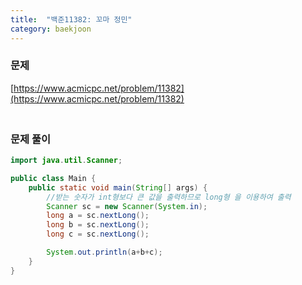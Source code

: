 ```yaml
---
title:  "백준11382: 꼬마 정민"
category: baekjoon
---
```




### 문제

[https://www.acmicpc.net/problem/11382](https://www.acmicpc.net/problem/11382)



### <br>문제 풀이

```java
import java.util.Scanner;

public class Main {
    public static void main(String[] args) {
        //받는 숫자가 int형보다 큰 값을 출력하므로 long형 을 이용하여 출력
        Scanner sc = new Scanner(System.in);
        long a = sc.nextLong();
        long b = sc.nextLong();
        long c = sc.nextLong();

        System.out.println(a+b+c);
    }
}
```


